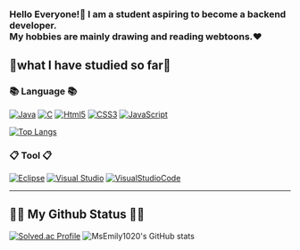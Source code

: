 <h3>Hello Everyone!👋 
I am a student aspiring to become a backend developer.<br>
My hobbies are mainly drawing and reading webtoons.❤</h3>

<h2>📕what I have studied so far📕</h2>
<h3>📚 Language 📚</h3>

[![Java](https://img.shields.io/badge/Java-007396?style=flat-square&logo=java&logoColor=white)](https://github.com/MsEmily1020) [![C](https://img.shields.io/badge/C-A8B9CC?style=flat-square&logo=c&logoColor=white)](https://github.com/MsEmily1020) [![Html5](https://img.shields.io/badge/Html5-E34F26?style=flat-square&logo=html5&logoColor=white)](https://github.com/hyeseung1020) [![CSS3](https://img.shields.io/badge/css-1572B6?style=flat-square&logo=css3&logoColor=white)](https://github.com/MsEmily1020) [![JavaScript](https://img.shields.io/badge/javascript-F7DF1E?style=flat-square&logo=javascript&logoColor=black)](https://github.com/MsEmily1020)

[![Top Langs](https://github-readme-stats.vercel.app/api/top-langs/?username=MsEmily1020&layout=compact)](https://github.com/anuraghazra/github-readme-stats)

<h3>📋 Tool 📋</h3>

[![Eclipse](https://img.shields.io/badge/Eclipse-2C2255?style=flat-square&logo=Eclipse&logoColor=white)](https://github.com/hyeseung1020) [![Visual Studio](https://img.shields.io/badge/VisualStudio-5C2D91?style=flat-square&logo=VisualStudio&logoColor=white)](https://github.com/hyeseung1020) [![VisualStudioCode](https://img.shields.io/badge/VisualStudioCode-007ACC?style=flat-square&logo=VisualStudioCode&logoColor=white)](https://github.com/hyeseung1020)


---

<h2>👩‍💻 My Github Status 👩‍💻</h2>

[![Solved.ac Profile](http://mazassumnida.wtf/api/v2/generate_badge?boj=seunghyesil)](https://solved.ac/seunghyesil/)
![MsEmily1020's GitHub stats](https://github-readme-stats.vercel.app/api?username=MsEmily1020&show_icons=true)

<br>
